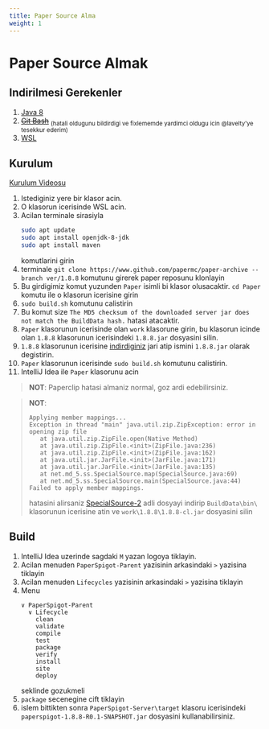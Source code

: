 ```yaml
---
title: Paper Source Alma
weight: 1
---
```


# Paper Source Almak

## Indirilmesi Gerekenler
1. [Java 8](https://www.azul.com/downloads/?version=java-8-lts&package=jdk#zulu)
2. ~~[Git Bash](https://git-scm.com/downloads)~~
    <sub>(hatali oldugunu bildirdigi ve fixlememde yardimci oldugu icin @lavelty'ye tesekkur ederim)</sub>
3. [WSL](https://ubuntu.com/desktop/wsl)

## Kurulum

[Kurulum Videosu](https://www.youtube.com/watch?v=7fMxUuZzbRQ)

1. Istediginiz yere bir klasor acin.
2. O klasorun icerisinde WSL acin.
3. Acilan terminale sirasiyla
    ```bash
    sudo apt update
    sudo apt install openjdk-8-jdk
    sudo apt install maven
    ```
    komutlarini girin
3. terminale `git clone https://www.github.com/papermc/paper-archive --branch ver/1.8.8` komutunu girerek paper reposunu klonlayin
4. Bu girdigimiz komut yuzunden `Paper` isimli bi klasor olusacaktir. `cd Paper` komutu ile o klasorun icerisine girin
5. `sudo build.sh` komutunu calistirin
6. Bu komut size `The MD5 checksum of the downloaded server jar does not match the BuildData hash.` hatasi atacaktir.
7. `Paper` klasorunun icerisinde olan `work` klasorune girin, bu klasorun icinde olan `1.8.8` klasorunun icerisindeki `1.8.8.jar` dosyasini silin.
8. `1.8.8` klasorunun icerisine [indirdiginiz](https://getbukkit.org/get/5fafba3f58c40dc51b5c3ca72a98f62dfdae1db7) jari atip ismini `1.8.8.jar` olarak degistirin.
9. `Paper` klasorunun icerisinde `sudo build.sh` komutunu calistirin.
10. IntelliJ Idea ile `Paper` klasorunu acin

> **NOT**: Paperclip hatasi almaniz normal, goz ardi edebilirsiniz.

> **NOT**:
> ```
> Applying member mappings...
> Exception in thread "main" java.util.zip.ZipException: error in opening zip file
>	 at java.util.zip.ZipFile.open(Native Method)
>	 at java.util.zip.ZipFile.<init>(ZipFile.java:236)
>	 at java.util.zip.ZipFile.<init>(ZipFile.java:162)
>	 at java.util.jar.JarFile.<init>(JarFile.java:171)
>	 at java.util.jar.JarFile.<init>(JarFile.java:135)
>	 at net.md_5.ss.SpecialSource.map(SpecialSource.java:69)
>	 at net.md_5.ss.SpecialSource.main(SpecialSource.java:44)
>Failed to apply member mappings.
> ```
> hatasini alirsaniz [SpecialSource-2](https://hub.spigotmc.org/stash/projects/SPIGOT/repos/builddata/browse/bin/SpecialSource-2.jar?at=master) adli dosyayi indirip `BuildData\bin\` klasorunun icerisine atin ve `work\1.8.8\1.8.8-cl.jar` dosyasini silin

## Build
1. IntelliJ Idea uzerinde sagdaki `M` yazan logoya tiklayin.
2. Acilan menuden `PaperSpigot-Parent` yazisinin arkasindaki `>` yazisina tiklayin
3. Acilan menuden `Lifecycles` yazisinin arkasindaki `>` yazisina tiklayin
4. Menu
    ```
    ∨ PaperSpigot-Parent
      ∨ Lifecycle
        clean
        validate
        compile
        test
        package
        verify
        install
        site
        deploy
    ```
    seklinde gozukmeli
5. `package` secenegine cift tiklayin
6. islem bittikten sonra `PaperSpigot-Server\target` klasoru icerisindeki `paperspigot-1.8.8-R0.1-SNAPSHOT.jar` dosyasini kullanabilirsiniz.
